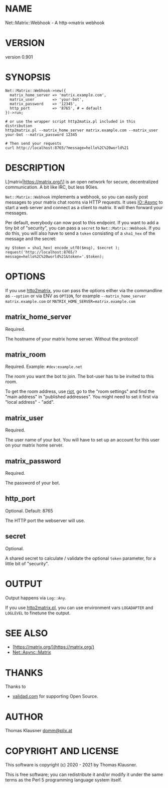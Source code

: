 # NAME

Net::Matrix::Webhook - A http->matrix webhook

# VERSION

version 0.901

# SYNOPSIS

    Net::Matrix::Webhook->new({
      matrix_home_server => 'matrix.example.com',
      matrix_user        => 'your-bot',
      matrix_password    => '12345',
      http_port          => '8765', # = default
    })->run;

    # or use the wrapper script http2matix.pl included in this distribution
    http2matrix.pl --matrix_home_server matrix.example.com --matrix_user your-bot --matrix_password 12345

    # Then send your requests
    curl http://localhost:8765/?message=hello%2C%20world%21

# DESCRIPTION

L\[matrix|https://matrix.org/\] is an open network for secure, decentralized communication. A bit like IRC, but less 90ies.

`Net::Matrix::Webhook` implements a webhook, so you can easily post messages to your matrix chat rooms via HTTP requests. It uses [IO::Async](https://metacpan.org/pod/IO%3A%3AAsync) to start a web server and connect as a client to matrix. It will then forward your messages.

Per default, everybody can now post to this endpoint. If you want to add a tiny bit of "security", you can pass a `secret` to `Net::Matrix::Webhook`. If you do this, you will also have to send a `token` consisting of a `sha1_hex` of the message and the secret:

    my $token = sha1_hex( encode_utf8($msg), $secret );
    request('http://localhost:8765/?message=hello%2C%20world%21&token='.$token);

# OPTIONS

If you use [http2matrix](https://metacpan.org/pod/http2matrix), you can pass the options either via the commandline as `--option` or via ENV as `OPTION`, for example `--matrix_home_server matrix.example.com` or `MATRIX_HOME_SERVER=matrix.example.com`

## matrix\_home\_server

Required.

The hostname of your matrix home server. Without the protocol!

## matrix\_room

Required. Example: `#dev:example.net`

The room you want the bot to join. The bot-user has to be invited to this room.

To get the room address, use [riot](https://metacpan.org/pod/riot), go to the "room settings" and find the "main address" in "published addresses". You might need to set it first via "local address" - "add".

## matrix\_user

Required.

The user name of your bot. You will have to set up an account for this user on your matrix home server.

## matrix\_password

Required.

The password of your bot.

## http\_port

Optional. Default: 8765

The HTTP port the webserver will use.

## secret

Optional.

A shared secret to calculate / validate the optional `token` parameter, for a little bit of "security".

# OUTPUT

Output happens via `Log::Any`.

If you use [http2matrix.pl](https://metacpan.org/pod/http2matrix.pl), you can use  environment vars `LOGADAPTER` and `LOGLEVEL` to finetune the output.

# SEE ALSO

- [https://matrix.org/](https://matrix.org/)
- [Net::Async::Matrix](https://metacpan.org/pod/Net%3A%3AAsync%3A%3AMatrix)

# THANKS

Thanks to

- [validad.com](https://www.validad.com/) for supporting Open Source.

# AUTHOR

Thomas Klausner <domm@plix.at>

# COPYRIGHT AND LICENSE

This software is copyright (c) 2020 - 2021 by Thomas Klausner.

This is free software; you can redistribute it and/or modify it under
the same terms as the Perl 5 programming language system itself.
